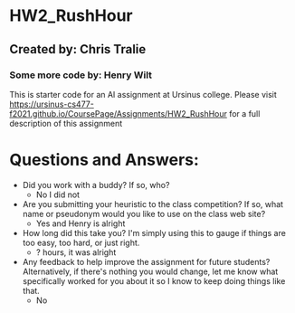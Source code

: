 # HW2_RushHour
## Created by: Chris Tralie
### Some more code by: Henry Wilt

This is starter code for an AI assignment at Ursinus college.  Please visit
https://ursinus-cs477-f2021.github.io/CoursePage/Assignments/HW2_RushHour
for a full description of this assignment


# Questions and Answers:
- Did you work with a buddy? If so, who?
  - No I did not
- Are you submitting your heuristic to the class competition? If so, what name or pseudonym would you like to use on the class web site?
  - Yes and Henry is alright
- How long did this take you? I'm simply using this to gauge if things are too easy, too hard, or just right. 
  -  ? hours, it was alright
- Any feedback to help improve the assignment for future students? Alternatively, if there's nothing you would change, let me know what specifically worked for you about it so I know to keep doing things like that.
  -  No